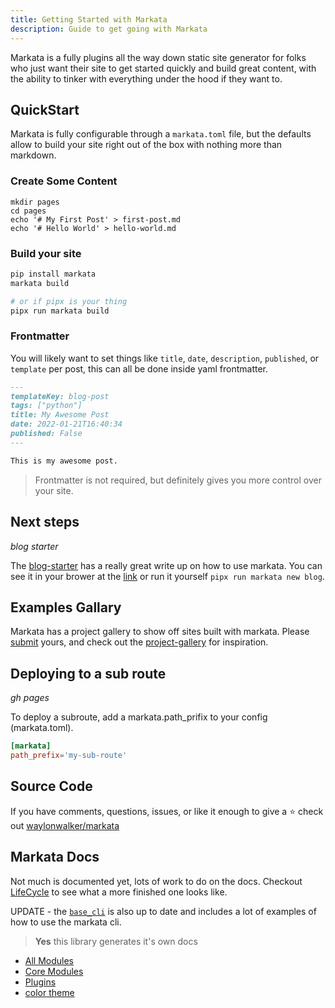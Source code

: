 ```yaml
---
title: Getting Started with Markata
description: Guide to get going with Markata
---
```


Markata is a fully plugins all the way down static site generator for
folks who just want their site to get started quickly and build great
content, with the ability to tinker with everything under the hood if
they want to.

## QuickStart

Markata is fully configurable through a `markata.toml` file, but the defaults
allow to build your site right out of the box with nothing more than markdown.

### Create Some Content

```
mkdir pages
cd pages
echo '# My First Post' > first-post.md
echo '# Hello World' > hello-world.md
```

### Build your site

```bash
pip install markata
markata build

# or if pipx is your thing
pipx run markata build
```

### Frontmatter

You will likely want to set things like `title`, `date`, `description`,
`published`, or `template` per post, this can all be done inside yaml frontmatter.

```markdown
---
templateKey: blog-post
tags: ["python"]
title: My Awesome Post
date: 2022-01-21T16:40:34
published: False
---

This is my awesome post.
```

> Frontmatter is not required, but definitely gives you more control over your site.

## Next steps

_blog starter_

The [blog-starter](https://blog-starter.markata.dev/) has a really great write
up on how to use markata. You can see it in your brower at the
[link](https://blog-starter.markata.dev/) or run it yourself `pipx run markata
new blog`.

## Examples Gallary

Markata has a project gallery to show off sites built with markata. Please
[submit](https://github.com/WaylonWalker/markata/issues/78) yours, and check
out the [project-gallery](http://markata.dev/project-gallery/) for inspiration.

## Deploying to a sub route

_gh pages_

To deploy a subroute, add a markata.path_prifix to your config (markata.toml).

```toml
[markata]
path_prefix='my-sub-route'
```

## Source Code

If you have comments, questions, issues, or like it enough to give a ⭐
check out
[waylonwalker/markata](https://github.com/WaylonWalker/markata)

## Markata Docs

Not much is documented yet, lots of work to do on the docs. Checkout
[LifeCycle](https://markata.dev/markata/lifecycle/) to see what a more
finished one looks like.

UPDATE - the
[`base_cli`](https://markata.dev/markata/plugins/base_cli/) is also up to
date and includes a lot of examples of how to use the markata cli.

> **Yes** this library generates it's own docs

- [All Modules](https://markata.dev/autodoc/)
- [Core Modules](https://markata.dev/core_modules/)
- [Plugins](https://markata.dev/plugins/)
- [color theme](https://markata.dev/color-theme/)
